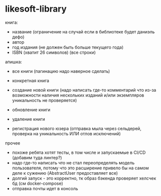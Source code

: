 # likesoft-library

книга:
- название (ограничение на случай если в библиотеке будет даниэль дефо)
- автор
- год издания (не должен быть больше текущего года)
- ISBN (хватит 26 символов)
  (все строки)

апишка:
- все книги (пагинацию надо наверное сделать)
- конкретная книга
- создание новой книги (надо написать где-то комментарий что из-за возможности наличия нескольких изданий и/или экземпляров уникальность не проверяется)
- обновление книги
- удаление книги

- регистрация нового юзера (отправка мыла через сельдерей, проверка на уникальность ИЛИ отлов исключений)


прочее
- похоже ребята хотят тесты, в том числе и запускаемые в CI/CD (добавим туда линтер?)
- надо где-то написать что не стал переопределять 
модель пользователя, потому что это расширение привело бы
на самом деле к сужению (AbstractUser предоставляет все)
- долгий запуск - это корректно, тк образ бэкенда проверяет хелсчек бд (см docker-compose)
- отправка почты идет в консоль